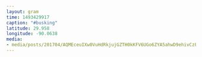 ```yaml
---
layout: gram
time: 1493429917
caption: "#busking"
latitude: 29.958
longitude: -90.0638
media:
- media/posts/201704/AQMEceuIXw0VuHdRkjujGZTH0kKFV6UGo6ZYA5ahwD9ehivCzFmK7hGFTifkCTO21mE0QnPuMqEwheIHARfKkfDJK9QtRN7I9vdvb_4_17882214043035056.mp4
---
```

